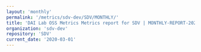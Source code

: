 ```yaml
---
layout: 'monthly'
permalink: '/metrics/sdv-dev/SDV/MONTHLY/'
title: 'DAI Lab OSS Metrics Metrics report for SDV | MONTHLY-REPORT-2020-03-01'
organization: 'sdv-dev'
repository: 'SDV'
current_date: '2020-03-01'
---
```

